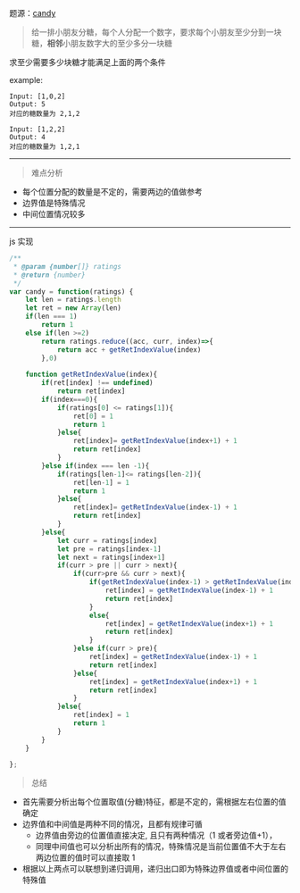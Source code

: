 题源：[candy](https://leetcode.com/problems/candy/)

> 给一排小朋友分糖，每个人分配一个数字，要求每个小朋友至少分到一块糖，**相邻**小朋友数字大的至少多分一块糖

求至少需要多少块糖才能满足上面的两个条件

example:  

    Input: [1,0,2]
    Output: 5
    对应的糖数量为 2,1,2

    Input: [1,2,2]
    Output: 4
    对应的糖数量为 1,2,1
---



> 难点分析  

- 每个位置分配的数量是不定的，需要两边的值做参考
- 边界值是特殊情况
- 中间位置情况较多

---

js 实现
```js
/**
 * @param {number[]} ratings
 * @return {number}
 */
var candy = function(ratings) {
    let len = ratings.length
    let ret = new Array(len)
    if(len === 1)
        return 1
    else if(len >=2)
        return ratings.reduce((acc, curr, index)=>{
            return acc + getRetIndexValue(index)
        },0)
    
    function getRetIndexValue(index){
        if(ret[index] !== undefined)
            return ret[index]
        if(index===0){
            if(ratings[0] <= ratings[1]){
                ret[0] = 1
                return 1
            }else{
                ret[index]= getRetIndexValue(index+1) + 1
                return ret[index]
            }
        }else if(index === len -1){
            if(ratings[len-1]<= ratings[len-2]){
                ret[len-1] = 1
                return 1
            }else{
                ret[index]= getRetIndexValue(index-1) + 1
                return ret[index]
            }
        }else{
            let curr = ratings[index]
            let pre = ratings[index-1]
            let next = ratings[index+1]
            if(curr > pre || curr > next){
                if(curr>pre && curr > next){
                    if(getRetIndexValue(index-1) > getRetIndexValue(index+1)){
                        ret[index] = getRetIndexValue(index-1) + 1
                        return ret[index]
                    }
                    else{
                        ret[index] = getRetIndexValue(index+1) + 1
                        return ret[index]
                    }
                }else if(curr > pre){
                    ret[index] = getRetIndexValue(index-1) + 1
                    return ret[index]
                }else{
                    ret[index] = getRetIndexValue(index+1) + 1
                    return ret[index]
                }
            }else{
                ret[index] = 1
                return 1
            }
        }
    }
        
};
```

> 总结

- 首先需要分析出每个位置取值(分糖)特征，都是不定的，需根据左右位置的值确定
- 边界值和中间值是两种不同的情况，且都有规律可循
    - 边界值由旁边的位置值直接决定, 且只有两种情况（1 或者旁边值+1），
    - 同理中间值也可以分析出所有的情况，特殊情况是当前位置值不大于左右两边位置的值时可以直接取 1
- 根据以上两点可以联想到递归调用，递归出口即为特殊边界值或者中间位置的特殊值